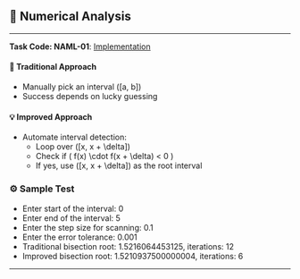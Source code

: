 ## 📘 Numerical Analysis
--- 
**Task Code: NAML-01**: [Implementation](NMAL-01.py)


#### 📌 Traditional Approach
- Manually pick an interval \([a, b]\)
- Success depends on lucky guessing

#### 💡 Improved Approach
- Automate interval detection:
  - Loop over \([x, x + \delta]\)
  - Check if \( f(x) \cdot f(x + \delta) < 0 \)
  - If yes, use \([x, x + \delta]\) as the root interval

### ⚙️ Sample Test

- Enter start of the interval: 0
- Enter end of the interval: 5
- Enter the step size for scanning: 0.1
- Enter the error tolerance: 0.001
- Traditional bisection root: 1.5216064453125, iterations: 12
- Improved bisection root: 1.5210937500000004, iterations: 6

---
